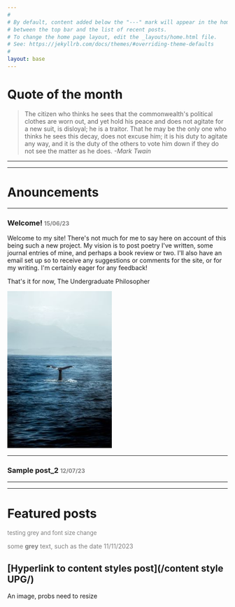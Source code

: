 ```yaml
---
#
# By default, content added below the "---" mark will appear in the home page
# between the top bar and the list of recent posts.
# To change the home page layout, edit the _layouts/home.html file.
# See: https://jekyllrb.com/docs/themes/#overriding-theme-defaults
#
layout: base
---
```


# Quote of the month
> The citizen who thinks he sees that the commonwealth's political clothes are worn out, and yet hold his peace and does not agitate for a new suit, is disloyal; he is a traitor. That he may be the only one who thinks he sees this decay, does not excuse him; it is his duty to agitate any way, and it is the duty of the others to vote him down if they do not see the matter as he does. *-Mark Twain*

___
___
# Anouncements
___

### Welcome! <span style="color:grey"> <font size="2"> 15/06/23 </font> </span>

Welcome to my site! There's not much for me to say here on account of this being such a new project. My vision is to post poetry I've written, some journal entries of mine, and perhaps a book review or two. I'll also have an email set up so to receive any suggestions or comments for the site, or for my writing. I'm certainly eager for any feedback!

That's it for now,
The Undergraduate Philosopher

![alt text](/assets/images/Whale_image.jpg)

___

### Sample post_2 <span style="color:grey"> <font size="2"> 12/07/23 </font> </span>

___
___
# Featured posts

<span style="color:grey"> <font size="2"> testing grey and font size change </font> </span>


<span style="color:grey">some **grey** text, such as the date 11/11/2023</span>
## [Hyperlink to content styles post](/content style UPG/)

An image, probs need to resize



